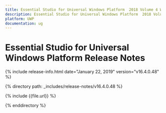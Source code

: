```yaml
---
title: Essential Studio for Universal Windows Platform  2018 Volume 4 Weekly Nuget  Release Notes  
description: Essential Studio for Universal Windows Platform  2018 Volume 4 Weekly Nuget  Release Notes  
platform: UWP
documentation: ug
---
```


# Essential Studio for Universal Windows Platform  Release Notes  

{% include release-info.html date="January 22, 2019"  version="v16.4.0.48" %} 


{% directory path: _includes/release-notes/v16.4.0.48 %}

{% include {{file.url}} %}

{% enddirectory %}